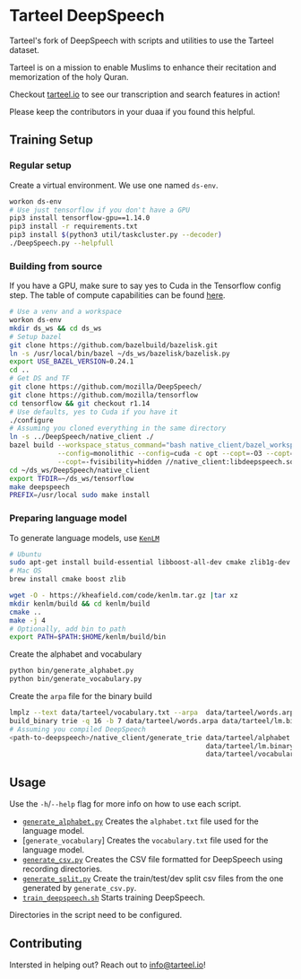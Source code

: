 # Tarteel DeepSpeech

Tarteel's fork of DeepSpeech with scripts and utilities to use the Tarteel dataset.

Tarteel is on a mission to enable Muslims to enhance their recitation and memorization of the
holy Quran.

Checkout [tarteel.io] to see our transcription and search features in action!

Please keep the contributors in your duaa if you found this helpful.

## Training Setup

### Regular setup

Create a virtual environment.
We use one named `ds-env`.

```bash
workon ds-env
# Use just tensorflow if you don't have a GPU
pip3 install tensorflow-gpu==1.14.0
pip3 install -r requirements.txt
pip3 install $(python3 util/taskcluster.py --decoder)
./DeepSpeech.py --helpfull
```

### Building from source

If you have a GPU, make sure to say yes to Cuda in the Tensorflow config step.
The table of compute capabilities can be found [here](https://developer.nvidia.com/cuda-gpus#compute).

```bash
# Use a venv and a workspace
workon ds-env
mkdir ds_ws && cd ds_ws
# Setup bazel
git clone https://github.com/bazelbuild/bazelisk.git
ln -s /usr/local/bin/bazel ~/ds_ws/bazelisk/bazelisk.py
export USE_BAZEL_VERSION=0.24.1
cd ..
# Get DS and TF
git clone https://github.com/mozilla/DeepSpeech/
git clone https://github.com/mozilla/tensorflow
cd tensorflow && git checkout r1.14
# Use defaults, yes to Cuda if you have it
./configure
# Assuming you cloned everything in the same directory
ln -s ../DeepSpeech/native_client ./
bazel build --workspace_status_command="bash native_client/bazel_workspace_status_cmd.sh" \
            --config=monolithic --config=cuda -c opt --copt=-O3 --copt="-D_GLIBCXX_USE_CXX11_ABI=0" \
            --copt=-fvisibility=hidden //native_client:libdeepspeech.so //native_client:generate_trie
cd ~/ds_ws/DeepSpeech/native_client
export TFDIR=~/ds_ws/tensorflow
make deepspeech
PREFIX=/usr/local sudo make install
```

### Preparing language model

To generate language models, use [`KenLM`]

```bash
# Ubuntu
sudo apt-get install build-essential libboost-all-dev cmake zlib1g-dev libbz2-dev liblzma-dev 
# Mac OS
brew install cmake boost zlib

wget -O - https://kheafield.com/code/kenlm.tar.gz |tar xz
mkdir kenlm/build && cd kenlm/build
cmake ..
make -j 4
# Optionally, add bin to path
export PATH=$PATH:$HOME/kenlm/build/bin
```

Create the alphabet and vocabulary

```bash
python bin/generate_alphabet.py
python bin/generate_vocabulary.py
```

Create the `arpa` file for the binary build

```bash
lmplz --text data/tarteel/vocabulary.txt --arpa  data/tarteel/words.arpa --o 4
build_binary trie -q 16 -b 7 data/tarteel/words.arpa data/tarteel/lm.binary
# Assuming you compiled DeepSpeech
<path-to-deepspeech>/native_client/generate_trie data/tarteel/alphabet.txt \
                                                 data/tarteel/lm.binary \
                                                 data/tarteel/vocabulary.txt quran.trie
```

## Usage

Use the `-h`/`--help` flag for more info on how to use each script.

* [`generate_alphabet.py`] Creates the `alphabet.txt` file used for the language model.
* [`generate_vocabulary`] Creates the `vocabulary.txt` file used for the language model.
* [`generate_csv.py`] Creates the CSV file formatted for DeepSpeech using recording directories.
* [`generate_split.py`] Create the train/test/dev split csv files from the one generated by `generate_csv.py`.
* [`train_deepspeech.sh`] Starts training DeepSpeech.

Directories in the script need to be configured.

## Contributing

Intersted in helping out? Reach out to [info@tarteel.io](mailto:info@tarteel.io)!

[`generate_alphabet.py`]: generate_alphabet.py
[`generate_vocabulary.py`]: generate_vocaulary.py
[`train_deepspeech.sh`]: train_deepspeech.sh
[`generate_csv.py`]: generate_csv.py
[`generate_split.py`]: generate_split.py
[`KenLM`]: https://kheafield.com/code/kenlm/
[tarteel.io]: https://www.tarteel.io
